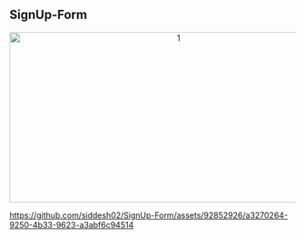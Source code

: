 ## SignUp-Form

<p align="center">
<img height="300px" width="580px" src="https://github.com/siddesh02/SignUp-Form/assets/92852926/9e93e4ac-4228-4ac2-ac73-fee708001661" alt="1"/>



https://github.com/siddesh02/SignUp-Form/assets/92852926/a3270264-9250-4b33-9623-a3abf6c94514

